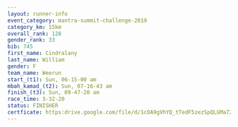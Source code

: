 ```yaml
---
layout: runner-info 
event_category: mantra-summit-challenge-2019 
category_km: 15km 
overall_rank: 128
gender_rank: 33
bib: 745
first_name: Cindralany
last_name: William
gender: F
team_name: Weerun
start_(t1): Sun, 06-15-00 am
mbah_kamad_(t2): Sun, 07-16-43 am
finish_(t3): Sun, 09-47-20 am
race_time: 3-32-20
status: FINISHER
certficate: https:drive.google.com/file/d/1cOA9gVhYQ_tTedF5zezSpQLGMa723b7F/view?usp=sharing
---
```

